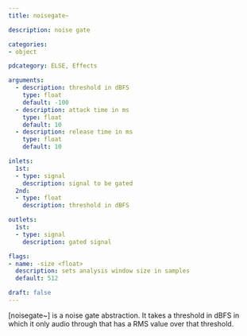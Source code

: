 ```yaml
---
title: noisegate~

description: noise gate

categories:
- object

pdcategory: ELSE, Effects

arguments:
  - description: threshold in dBFS
    type: float
    default: -100
  - description: attack time in ms
    type: float
    default: 10
  - description: release time in ms
    type: float
    default: 10

inlets:
  1st:
  - type: signal
    description: signal to be gated
  2nd:
  - type: float
    description: threshold in dBFS

outlets:
  1st:
  - type: signal
    description: gated signal

flags:
- name: -size <float>
  description: sets analysis window size in samples
  default: 512

draft: false
---
```


[noisegate~] is a noise gate abstraction. It takes a threshold in dBFS in which it only audio through that has a RMS value over that threshold.
